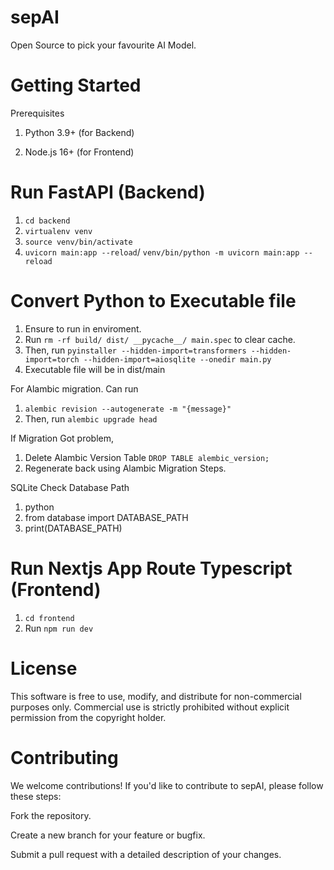 # sepAI
Open Source to pick your favourite AI Model.


# Getting Started
Prerequisites
1. Python 3.9+ (for Backend)

2. Node.js 16+ (for Frontend)

# Run FastAPI (Backend)
1. `cd backend`
2. `virtualenv venv`
3. `source venv/bin/activate`
4.  `uvicorn main:app --reload`/ `venv/bin/python -m uvicorn main:app --reload`

# Convert Python to Executable file
1. Ensure to run in enviroment.
2. Run `rm -rf build/ dist/ __pycache__/ main.spec` to clear cache.
3. Then, run `pyinstaller --hidden-import=transformers --hidden-import=torch --hidden-import=aiosqlite --onedir main.py`
4. Executable file will be in dist/main

For Alambic migration. Can run
1. `alembic revision --autogenerate -m "{message}"`
2. Then, run `alembic upgrade head`

If Migration Got problem,
1. Delete Alambic  Version Table `DROP TABLE alembic_version;`
2. Regenerate back using Alambic Migration Steps.

SQLite
Check Database Path
1. python
2. from database import DATABASE_PATH
3. print(DATABASE_PATH)



# Run Nextjs App Route Typescript (Frontend)
1. `cd frontend`
2. Run `npm run dev`



# License
This software is free to use, modify, and distribute for non-commercial purposes only.
Commercial use is strictly prohibited without explicit permission from the copyright holder.

# Contributing
We welcome contributions! If you'd like to contribute to sepAI, please follow these steps:

Fork the repository.

Create a new branch for your feature or bugfix.

Submit a pull request with a detailed description of your changes.
